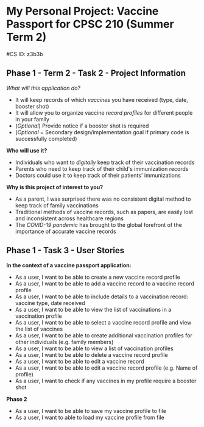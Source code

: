 # My Personal Project: Vaccine Passport for CPSC 210 (Summer Term 2)

#CS ID: z3b3b

## Phase 1 - Term 2 - Task 2 - Project Information

*What will this application do?*
- It will keep records of which *vaccines* you have received (type, date, booster shot)
- It will allow you to organize vaccine *record profiles* for different people in your family
- (*Optional*) Provide notice if a booster shot is required
- (*Optional* = Secondary design/implementation goal if primary code is successfully completed)


**Who will use it?**
- Individuals who want to *digitally* keep track of their vaccination records
- Parents who need to keep track of their child's immunization records
- Doctors could use it to keep track of their patients' immunizations

**Why is this project of interest to you?**
- As a parent, I was surprised there was no consistent digital method to keep track of family vaccinations
- Traditional methods of vaccine records, such as papers, are easily lost and inconsistent across healthcare regions
- The *COVID-19 pandemic* has brought to the global forefront of the importance of accurate vaccine records


## Phase 1 - Task 3 - User Stories


**In the context of a vaccine passport application:**
- As a user, I want to be able to create a new vaccine record profile 
- As a user, I want to be able to add a vaccine record to a vaccine record profile
- As a user, I want to be able to include details to a vaccination record: vaccine type, date received
- As a user, I want to be able to view the list of vaccinations in a vaccination profile
- As a user, I want to be able to select a vaccine record profile and view the list of vaccines
- As a user, I want to be able to create additional vaccination profiles for other individuals (e.g. family members)
- As a user, I want to be able to view a list of vaccination profiles
- As a user, I want to be able to delete a vaccine record profile
- As a user, I want to be able to edit a vaccine record 
- As a user, I want to be able to edit a vaccine record profile (e.g. Name of profile)
- As a user, I want to check if any vaccines in my profile require a booster shot 

**Phase 2**
- As a user, I want to be able to save my vaccine profile to file
- As a user, I want to able to load my vaccine profile from file


